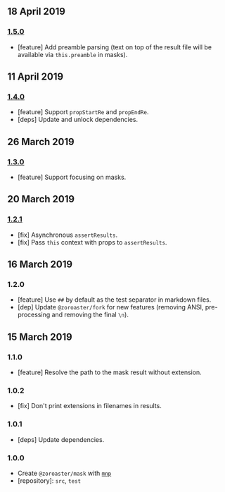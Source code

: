 ## 18 April 2019

### [1.5.0](https://github.com/contexttesting/mask/compare/v1.4.0...v1.5.0)

- [feature] Add preamble parsing (text on top of the result file will be available via `this.preamble` in masks).

## 11 April 2019

### [1.4.0](https://github.com/contexttesting/mask/compare/v1.3.0...v1.4.0)

- [feature] Support `propStartRe` and `propEndRe`.
- [deps] Update and unlock dependencies.

## 26 March 2019

### [1.3.0](https://github.com/contexttesting/mask/compare/v1.2.1...v1.3.0)

- [feature] Support focusing on masks.

## 20 March 2019

### [1.2.1](https://github.com/contexttesting/mask/compare/v1.2.0...v1.2.1)

- [fix] Asynchronous `assertResults`.
- [fix] Pass `this` context with props to `assertResults`.

## 16 March 2019

### 1.2.0

- [feature] Use `##` by default as the test separator in markdown files.
- [dep] Update `@zoroaster/fork` for new features (removing ANSI, pre-processing and removing the final `\n`).

## 15 March 2019

### 1.1.0

- [feature] Resolve the path to the mask result without extension.

### 1.0.2

- [fix] Don't print extensions in filenames in results.

### 1.0.1

- [deps] Update dependencies.

### 1.0.0

- Create `@zoroaster/mask` with [`mnp`](https://mnpjs.org)
- [repository]: `src`, `test`

